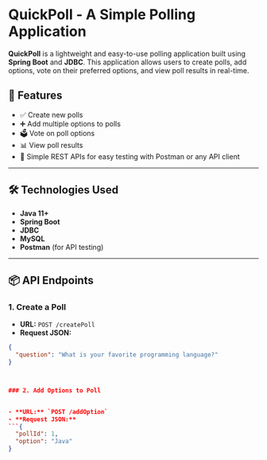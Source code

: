 # QuickPoll - A Simple Polling Application

**QuickPoll** is a lightweight and easy-to-use polling application built using **Spring Boot** and **JDBC**. This application allows users to create polls, add options, vote on their preferred options, and view poll results in real-time.

## 🧩 Features

- ✅ Create new polls
- ➕ Add multiple options to polls
- 🗳️ Vote on poll options
- 📊 View poll results
- 🧪 Simple REST APIs for easy testing with Postman or any API client

---

## 🛠️ Technologies Used

- **Java 11+**
- **Spring Boot**
- **JDBC**
- **MySQL**
- **Postman** (for API testing)

---

## 📦 API Endpoints

### 1. Create a Poll

- **URL:** `POST /createPoll`
- **Request JSON:**
```json
{
  "question": "What is your favorite programming language?"
}



### 2. Add Options to Poll


- **URL:** `POST /addOption`
- **Request JSON:**
```{
  "pollId": 1,
  "option": "Java"
}



